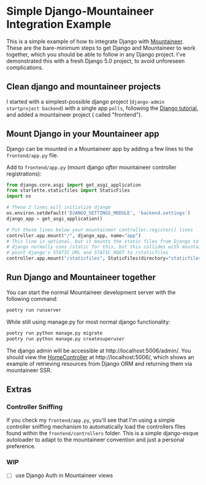 # Simple Django-Mountaineer Integration Example

This is a simple example of how to integrate Django with [Mountaineer](https://mountaineer.sh).
These are the bare-minimum steps to get Django and Mountaineer to work together, which you should be able
to follow in any Django project. I've demonstrated this with a fresh Django 5.0 project, to avoid unforeseen complications.

## Clean django and mountaineer projects

I started with a simplest-possible django project (`django-admin startproject backend`) with a single app `polls`,
following
the [Django tutorial](https://docs.djangoproject.com/en/5.0/intro/tutorial01/), and added a mountaineer project (
called "frontend").

## Mount Django in your Mountaineer app

Django can be mounted in a Mountaineer app by adding a few lines to the `frontend/app.py` file.

Add to `frontend/app.py` (mount django *after* mountaineer controller registrations):

```python
from django.core.asgi import get_asgi_application
from starlette.staticfiles import StaticFiles
import os

# These 2 lines will initialize django
os.environ.setdefault('DJANGO_SETTINGS_MODULE', 'backend.settings')
django_app = get_asgi_application()

# Put these lines below your mountaineer controller.register() lines
controller.app.mount("/", django_app, name="app")
# This line is optional, but it mounts the static files from Django to the mountaineer app
# django normally uses /static for this, but this collides with mountaineer, so we should
# point django's STATIC_URL and STATIC_ROOT to /staticfiles
controller.app.mount("/staticfiles", StaticFiles(directory="staticfiles"), name="static")
```

## Run Django and Mountaineer together

You can start the normal Mountaineer development server with the following command:

```bash
poetry run runserver
```

While still using manage.py for most normal django functionality:

```bash
poetry run python manage.py migrate
poetry run python manage.py createsuperuser
```

The django admin will be accessible at http://localhost:5006/admin/.
You should view the [HomeController](/frontend/controllers/home.py) at http://localhost:5006/,
which shows an example of retrieving resources from Django ORM and returning them via mountaineer SSR.

## Extras

### Controller Sniffing
If you check my `frontend/app.py`, you'll see that I'm using a simple controller sniffing mechanism to automatically
load the controllers files found within the `frontend/controllers` folder.
This is a simple django-esque autoloader to adapt to the mountaineer convention and just a personal preference.

### WIP

- [ ] use Django Auth in Mountaineer views